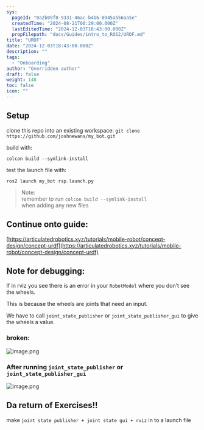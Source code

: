 ```yaml
---
sys:
  pageId: "0a2b09f8-9331-46ac-b4b6-0945a556aa5e"
  createdTime: "2024-08-21T00:29:00.000Z"
  lastEditedTime: "2024-12-03T18:43:00.000Z"
  propFilepath: "docs/Guides/intro_to_ROS2/URDF.md"
title: "URDF"
date: "2024-12-03T18:43:00.000Z"
description: ""
tags:
  - "Onboarding"
author: "Overridden author"
draft: false
weight: 148
toc: false
icon: ""
---
```


## Setup

clone this repo into an existing workspace:
`git clone https://github.com/joshnewans/my_bot.git`

build with:

`colcon build --symlink-install`

test the launch file with:

`ros2 launch my_bot rsp.launch.py`

> Note:  
> remember to run `colcon build --symlink-install`  
> when adding any new files

## Continue onto guide:

[https://articulatedrobotics.xyz/tutorials/mobile-robot/concept-design/concept-urdf](https://articulatedrobotics.xyz/tutorials/mobile-robot/concept-design/concept-urdf)

## Note for debugging:

If in rviz you see there is an error in your `RobotModel` where you don’t see the wheels.

This is because the wheels are joints that need an input. 

We have to call `joint_state_publisher` or `joint_state_publisher_gui` to give the wheels a value.

### broken:

![image.png](https://prod-files-secure.s3.us-west-2.amazonaws.com/d518164a-d88e-44d1-a4ee-3adb3bd8bce0/96a1d089-1f17-4dbf-8563-f2aef56a4d37/image.png?X-Amz-Algorithm=AWS4-HMAC-SHA256&X-Amz-Content-Sha256=UNSIGNED-PAYLOAD&X-Amz-Credential=ASIAZI2LB4667AY4KL4A%2F20250603%2Fus-west-2%2Fs3%2Faws4_request&X-Amz-Date=20250603T151056Z&X-Amz-Expires=3600&X-Amz-Security-Token=IQoJb3JpZ2luX2VjED0aCXVzLXdlc3QtMiJHMEUCIQDMZ8vbMkkDdSlfbflt6Cnd8wuJ9rxneAzuzHiZBqE8wwIgOhtRe2WPnqWMS%2FchuIG%2B6fxkZlVwRRDeB3n6z%2BwHhhUq%2FwMIFhAAGgw2Mzc0MjMxODM4MDUiDComN7zFHuLRSdkt%2FSrcA877eyT5y46LxQFsc%2BP5JnfxD3N4dme%2FgVPRWFXPT%2BTsU0k7hyDQNitjiksjYZF28cAPX%2BeD%2F%2FdKSM9aPflBGhRU4fM2lMIYhifZ%2BiWn330iLXZO1d9As0hYkTlNWeew%2BwWef%2FfU2E6ebOHBlfS29EERS7aONORq%2BN013IAs5CRXc3bjXW95EbYGt9Y5O7LU3UX5GTEopeP%2F3Fn3%2F8XT8x5xAswIQs0l4QPzCYnmkcFme78V%2BndBVF%2Fuxrmw%2F0Nk54xSy9UTxpTUvalczHn1ZdmbOU18r8JDjNoY5xBkdkvE2%2BiaQXmLUlTYbeuso25lIPjcoPr16HoaKDDQ0e%2Ffbtmtv7RXXMQCks1cTylPw7mx8X8ObuP16%2BYTg1oT1MMJckBfEo846Si%2FISZN2SRUbENmhNT7wHDCrUr0EZ3Wsa0tedtyjhQqDEp37CUjG2Fh2wkcsX3ZWgENV5sG%2F7a4irDpRQ0%2BZkzB4lK2i00i%2BrtMDCMGBGjhOd%2FWSZM%2FYVPEAmuZXAdzdi3v45P5B1lsvp%2BaFz9edMpp7pkchtMHkzIgXWhhLMgnSkcMPUpU%2F9Jto8i%2FeH6GDqI1uaDY4OR3vxXCv2rWKhcCNtXmvpBU3jeq1kOCjKPErn1bY3dgMNvn%2B8EGOqUBmsNieDSodeo500EQ%2FFYvXGxYc1KECiVh3bkns3qKzGyCw3u34N0dt6saXQ15haUib9gThskWlgUZq5f%2Bf0ZwwUaG%2BqMPe%2BEV0GCKElMruptxvpXpCMDWT3KJg8Vip4s2kAueX0gnd%2FtH3akJHzcarARdgpbXeedalX5ruq8DomVPCMSCDWYyUAzHnHsyMslm1eqVLTSRSWYURi0cDGsg7vSkmIpc&X-Amz-Signature=e32cb47d8fbd4862ec7c5bc39e6b9a69e883a82aba7787bc5c6def970338923f&X-Amz-SignedHeaders=host&x-id=GetObject)

### After running `joint_state_publisher` or `joint_state_publisher_gui`

![image.png](https://prod-files-secure.s3.us-west-2.amazonaws.com/d518164a-d88e-44d1-a4ee-3adb3bd8bce0/130c99c7-1b0b-4031-9953-844fc3950ff4/image.png?X-Amz-Algorithm=AWS4-HMAC-SHA256&X-Amz-Content-Sha256=UNSIGNED-PAYLOAD&X-Amz-Credential=ASIAZI2LB4667AY4KL4A%2F20250603%2Fus-west-2%2Fs3%2Faws4_request&X-Amz-Date=20250603T151056Z&X-Amz-Expires=3600&X-Amz-Security-Token=IQoJb3JpZ2luX2VjED0aCXVzLXdlc3QtMiJHMEUCIQDMZ8vbMkkDdSlfbflt6Cnd8wuJ9rxneAzuzHiZBqE8wwIgOhtRe2WPnqWMS%2FchuIG%2B6fxkZlVwRRDeB3n6z%2BwHhhUq%2FwMIFhAAGgw2Mzc0MjMxODM4MDUiDComN7zFHuLRSdkt%2FSrcA877eyT5y46LxQFsc%2BP5JnfxD3N4dme%2FgVPRWFXPT%2BTsU0k7hyDQNitjiksjYZF28cAPX%2BeD%2F%2FdKSM9aPflBGhRU4fM2lMIYhifZ%2BiWn330iLXZO1d9As0hYkTlNWeew%2BwWef%2FfU2E6ebOHBlfS29EERS7aONORq%2BN013IAs5CRXc3bjXW95EbYGt9Y5O7LU3UX5GTEopeP%2F3Fn3%2F8XT8x5xAswIQs0l4QPzCYnmkcFme78V%2BndBVF%2Fuxrmw%2F0Nk54xSy9UTxpTUvalczHn1ZdmbOU18r8JDjNoY5xBkdkvE2%2BiaQXmLUlTYbeuso25lIPjcoPr16HoaKDDQ0e%2Ffbtmtv7RXXMQCks1cTylPw7mx8X8ObuP16%2BYTg1oT1MMJckBfEo846Si%2FISZN2SRUbENmhNT7wHDCrUr0EZ3Wsa0tedtyjhQqDEp37CUjG2Fh2wkcsX3ZWgENV5sG%2F7a4irDpRQ0%2BZkzB4lK2i00i%2BrtMDCMGBGjhOd%2FWSZM%2FYVPEAmuZXAdzdi3v45P5B1lsvp%2BaFz9edMpp7pkchtMHkzIgXWhhLMgnSkcMPUpU%2F9Jto8i%2FeH6GDqI1uaDY4OR3vxXCv2rWKhcCNtXmvpBU3jeq1kOCjKPErn1bY3dgMNvn%2B8EGOqUBmsNieDSodeo500EQ%2FFYvXGxYc1KECiVh3bkns3qKzGyCw3u34N0dt6saXQ15haUib9gThskWlgUZq5f%2Bf0ZwwUaG%2BqMPe%2BEV0GCKElMruptxvpXpCMDWT3KJg8Vip4s2kAueX0gnd%2FtH3akJHzcarARdgpbXeedalX5ruq8DomVPCMSCDWYyUAzHnHsyMslm1eqVLTSRSWYURi0cDGsg7vSkmIpc&X-Amz-Signature=441aaf6db95939fc69a661e193576320a5a76f65d422c80f150ebc5a23cb4d21&X-Amz-SignedHeaders=host&x-id=GetObject)

## Da return of Exercises!!

make `joint state publisher + joint state gui + rviz` in to a launch file
